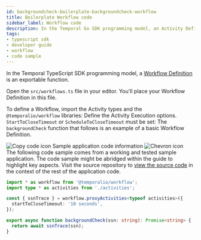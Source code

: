 ```yaml
---
id: backgroundcheck-boilerplate-backgroundcheck-workflow
title: Boilerplate Workflow code
sidebar_label: Workflow code
description: In the Temporal Go SDK programming model, an Activity Definition is an exportable function or a `struct` method.
tags:
- typescript sdk
- developer guide
- workflow
- code sample
---
```


<!-- DO NOT EDIT THIS FILE DIRECTLY.
THIS FILE IS GENERATED from https://github.com/temporalio/documentation-samples-typescript/blob/project-setup/backgroundcheck_boilerplate/src/workflows.ts. -->

In the Temporal TypeScript SDK programming model, a [Workflow Definition](/concepts/what-is-a-workflow-definition) is an exportable function.

Open the `src/workflows.ts` file in your editor. You'll place your Workflow Definition in this file.

To define a Workflow, import the Activity types and the `@temporalio/workflow` libraries:
Define the Activity Execution options. `StartToCloseTimeout` or `ScheduleToCloseTimeout` must be set:
The `backgroundCheck` function that follows is an example of a basic Workflow Definition.

<div class="copycode-notice-container"><div class="copycode-notice"><img data-style="copycode-icon" src="/icons/copycode.png" alt="Copy code icon" /> Sample application code information <img id="i-6c1320a2-765b-4aaf-b609-f5f6473e5e55" data-event="clickable-copycode-info" data-style="chevron-icon" src="/icons/chevron.png" alt="Chevron icon" /></div><div id="copycode-info-6c1320a2-765b-4aaf-b609-f5f6473e5e55" class="copycode-info">The following code sample comes from a working and tested sample application. The code sample might be abridged within the guide to highlight key aspects. Visit the source repository to <a href="https://github.com/temporalio/documentation-samples-typescript/blob/project-setup/backgroundcheck_boilerplate/src/workflows.ts">view the source code</a> in the context of the rest of the application code.</div></div>

```typescript
import * as workflow from '@temporalio/workflow';
import type * as activities from './activities';

const { ssnTrace } = workflow.proxyActivities<typeof activities>({
  startToCloseTimeout: '10 seconds',
});

export async function backgroundCheck(ssn: string): Promise<string> {
  return await ssnTrace(ssn);
}
```
